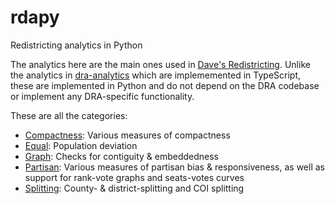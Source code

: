 # rdapy
Redistricting analytics in Python

The analytics here are the main ones used in [Dave's Redistricting](https://davesredistricting.org/maps#).
Unlike the analytics in [dra-analytics](https://github.com/dra2020/dra-analytics) which are implememented
in TypeScript, these are implemented in Python and do not depend on the DRA codebase or implement any
DRA-specific functionality.

These are all the categories:

- [Compactness](./docs/compactness.md): Various measures of compactness
- [Equal](./docs/equal.md): Population deviation
- [Graph](./docs/graph.md): Checks for contiguity & embeddedness
- [Partisan](./docs/partisan.md): Various measures of partisan bias & responsiveness, as well as support for rank-vote graphs and seats-votes curves
- [Splitting](./docs/splitting.md): County- & district-splitting and COI splitting

